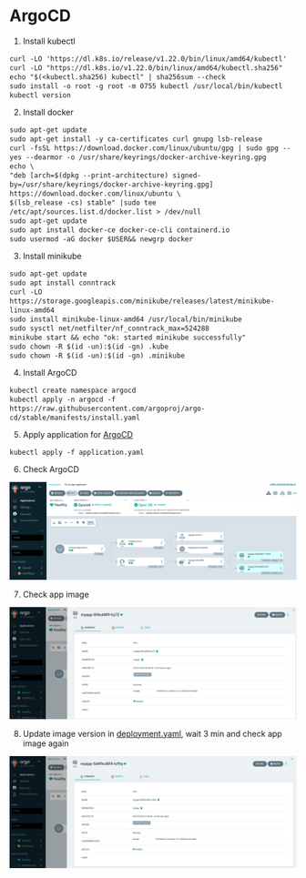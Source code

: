 # ArgoCD

1. Install kubectl

```
curl -LO 'https://dl.k8s.io/release/v1.22.0/bin/linux/amd64/kubectl'
curl -LO "https://dl.k8s.io/v1.22.0/bin/linux/amd64/kubectl.sha256"
echo "$(<kubectl.sha256) kubectl" | sha256sum --check
sudo install -o root -g root -m 0755 kubectl /usr/local/bin/kubectl
kubectl version
```

2. Install docker

```
sudo apt-get update
sudo apt-get install -y ca-certificates curl gnupg lsb-release
curl -fsSL https://download.docker.com/linux/ubuntu/gpg | sudo gpg --yes --dearmor -o /usr/share/keyrings/docker-archive-keyring.gpg
echo \
"deb [arch=$(dpkg --print-architecture) signed-by=/usr/share/keyrings/docker-archive-keyring.gpg] https://download.docker.com/linux/ubuntu \
$(lsb_release -cs) stable" |sudo tee /etc/apt/sources.list.d/docker.list > /dev/null
sudo apt-get update
sudo apt install docker-ce docker-ce-cli containerd.io
sudo usermod -aG docker $USER&& newgrp docker
```

3. Install minikube

```
sudo apt-get update
sudo apt install conntrack
curl -LO https://storage.googleapis.com/minikube/releases/latest/minikube-linux-amd64
sudo install minikube-linux-amd64 /usr/local/bin/minikube
sudo sysctl net/netfilter/nf_conntrack_max=524288
minikube start && echo "ok: started minikube successfully"
sudo chown -R $(id -un):$(id -gn) .kube
sudo chown -R $(id -un):$(id -gn) .minikube
```

4. Install ArgoCD

```
kubectl create namespace argocd
kubectl apply -n argocd -f https://raw.githubusercontent.com/argoproj/argo-cd/stable/manifests/install.yaml
```

5. Apply application for [ArgoCD](https://github.com/Bodiok007/ArgoCD/tree/master)

```
kubectl apply -f application.yaml
```

6. Check ArgoCD

![CheckArgoCD](Screenshots/CheckArgoCD.png)

7. Check app image

![CheckImage](Screenshots/CheckImage.png)

8. Update image version in [deployment.yaml](https://github.com/Bodiok007/ArgoCD/blob/master/dev/deployment.yaml), wait 3 min and check app image again

![CheckImageAfterUpdate](Screenshots/CheckImageAfterUpdate.png)
